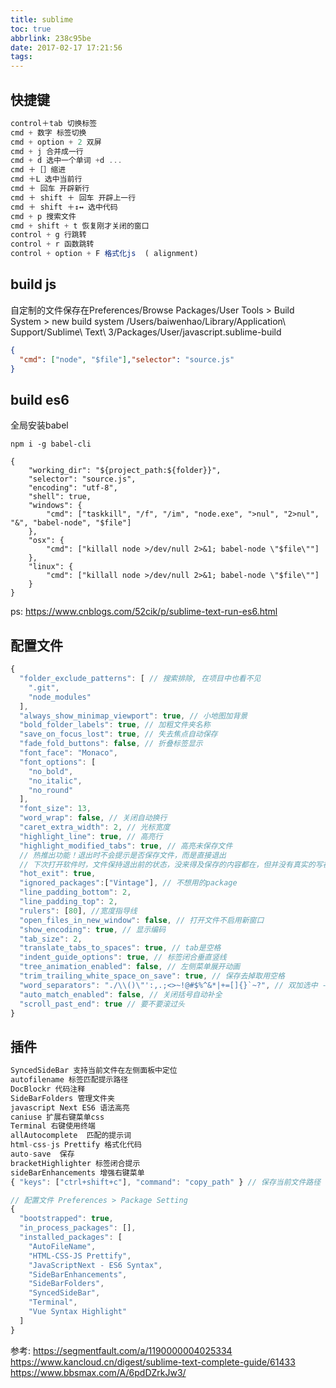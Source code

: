 ```yaml
---
title: sublime
toc: true
abbrlink: 238c95be
date: 2017-02-17 17:21:56
tags:
---
```


## 快捷键
```js
control＋tab 切换标签
cmd + 数字 标签切换
cmd + option + 2 双屏
cmd + j 合并成一行
cmd + d 选中一个单词 +d ...
cmd ＋［］缩进
cmd ＋L 选中当前行
cmd ＋ 回车 开辟新行
cmd ＋ shift ＋ 回车 开辟上一行
cmd ＋ shift ＋↕️↔️ 选中代码
cmd + p 搜索文件
cmd + shift + t 恢复刚才关闭的窗口
control + g 行跳转
control + r 函数跳转
control + option + F 格式化js  ( alignment)
```

## build js
自定制的文件保存在Preferences/Browse Packages/User
Tools > Build System > new build system
/Users/baiwenhao/Library/Application\ Support/Sublime\ Text\ 3/Packages/User/javascript.sublime-build

```json
{
  "cmd": ["node", "$file"],"selector": "source.js"
}
```

## build es6
全局安装babel
```
npm i -g babel-cli

{
    "working_dir": "${project_path:${folder}}",
    "selector": "source.js",
    "encoding": "utf-8",
    "shell": true,
    "windows": {
        "cmd": ["taskkill", "/f", "/im", "node.exe", ">nul", "2>nul", "&", "babel-node", "$file"]
    },
    "osx": {
        "cmd": ["killall node >/dev/null 2>&1; babel-node \"$file\""]
    },
    "linux": {
        "cmd": ["killall node >/dev/null 2>&1; babel-node \"$file\""]
    }
}

```
ps: https://www.cnblogs.com/52cik/p/sublime-text-run-es6.html


## 配置文件
```js
{
  "folder_exclude_patterns": [ // 搜索排除, 在项目中也看不见
    ".git",
    "node_modules"
  ],
  "always_show_minimap_viewport": true, // 小地图加背景
  "bold_folder_labels": true, // 加粗文件夹名称
  "save_on_focus_lost": true, // 失去焦点自动保存
  "fade_fold_buttons": false, // 折叠标签显示
  "font_face": "Monaco",
  "font_options": [
    "no_bold",
    "no_italic",
    "no_round"
  ],
  "font_size": 13,
  "word_wrap": false, // 关闭自动换行
  "caret_extra_width": 2, // 光标宽度
  "highlight_line": true, // 高亮行
  "highlight_modified_tabs": true, // 高亮未保存文件
  // 热推出功能！退出时不会提示是否保存文件，而是直接退出 
  // 下次打开软件时，文件保持退出前的状态，没来得及保存的内容都在，但并没有真实的写在原文件里
  "hot_exit": true,
  "ignored_packages":["Vintage"], // 不想用的package
  "line_padding_bottom": 2,
  "line_padding_top": 2,
  "rulers": [80], //宽度指导线
  "open_files_in_new_window": false, // 打开文件不启用新窗口
  "show_encoding": true, // 显示编码
  "tab_size": 2,
  "translate_tabs_to_spaces": true, // tab是空格
  "indent_guide_options": true, // 标签闭合垂直竖线
  "tree_animation_enabled": false, // 左侧菜单展开动画
  "trim_trailing_white_space_on_save": true, // 保存去掉取用空格
  "word_separators": "./\\()\"':,.;<>~!@#$%^&*|+=[]{}`~?", // 双加选中 -
  "auto_match_enabled": false, // 关闭括号自动补全
  "scroll_past_end": true // 要不要滚过头
}
```


## 插件
```js
SyncedSideBar 支持当前文件在左侧面板中定位
autofilename 标签匹配提示路径
DocBlockr 代码注释 
SideBarFolders 管理文件夹 
javascript Next ES6 语法高亮
caniuse 扩展右键菜单css
Terminal 右键使用终端
allAutocomplete  匹配的提示词 
html-css-js Prettify 格式化代码 
auto-save  保存
bracketHighlighter 标签闭合提示
sideBarEnhancements 增强右键菜单 
{ "keys": ["ctrl+shift+c"], "command": "copy_path" } // 保存当前文件路径

// 配置文件 Preferences > Package Setting
{
  "bootstrapped": true,
  "in_process_packages": [],
  "installed_packages": [
    "AutoFileName",
    "HTML-CSS-JS Prettify",
    "JavaScriptNext - ES6 Syntax",
    "SideBarEnhancements",
    "SideBarFolders",
    "SyncedSideBar",
    "Terminal",
    "Vue Syntax Highlight"
  ]
}
```

参考:
https://segmentfault.com/a/1190000004025334
https://www.kancloud.cn/digest/sublime-text-complete-guide/61433
https://www.bbsmax.com/A/6pdDZrkJw3/